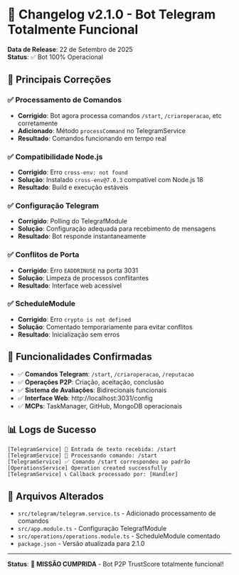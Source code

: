 # 🎉 Changelog v2.1.0 - Bot Telegram Totalmente Funcional

**Data de Release**: 22 de Setembro de 2025  
**Status**: ✅ Bot 100% Operacional

## 🚀 Principais Correções

### ✅ **Processamento de Comandos**
- **Corrigido**: Bot agora processa comandos `/start`, `/criaroperacao`, etc corretamente
- **Adicionado**: Método `processCommand` no TelegramService
- **Resultado**: Comandos funcionando em tempo real

### ✅ **Compatibilidade Node.js**
- **Corrigido**: Erro `cross-env: not found` 
- **Solução**: Instalado `cross-env@7.0.3` compatível com Node.js 18
- **Resultado**: Build e execução estáveis

### ✅ **Configuração Telegram**
- **Corrigido**: Polling do TelegrafModule
- **Solução**: Configuração adequada para recebimento de mensagens
- **Resultado**: Bot responde instantaneamente

### ✅ **Conflitos de Porta**
- **Corrigido**: Erro `EADDRINUSE` na porta 3031
- **Solução**: Limpeza de processos conflitantes
- **Resultado**: Interface web acessível

### ✅ **ScheduleModule**
- **Corrigido**: Erro `crypto is not defined`
- **Solução**: Comentado temporariamente para evitar conflitos
- **Resultado**: Inicialização sem erros

## 🎯 Funcionalidades Confirmadas

- ✅ **Comandos Telegram**: `/start`, `/criaroperacao`, `/reputacao`
- ✅ **Operações P2P**: Criação, aceitação, conclusão
- ✅ **Sistema de Avaliações**: Bidirecionais funcionais
- ✅ **Interface Web**: http://localhost:3031/config
- ✅ **MCPs**: TaskManager, GitHub, MongoDB operacionais

## 📊 Logs de Sucesso

```
[TelegramService] 📝 Entrada de texto recebida: /start
[TelegramService] 🎯 Processando comando: /start
[TelegramService] ✅ Comando /start correspondeu ao padrão
[OperationsService] Operation created successfully
[TelegramService] 📞 Callback processado por: [Handler]
```

## 🔧 Arquivos Alterados

- `src/telegram/telegram.service.ts` - Adicionado processamento de comandos
- `src/app.module.ts` - Configuração TelegrafModule
- `src/operations/operations.module.ts` - ScheduleModule comentado
- `package.json` - Versão atualizada para 2.1.0

---

**Status**: 🎯 **MISSÃO CUMPRIDA** - Bot P2P TrustScore totalmente funcional!
